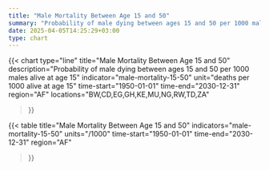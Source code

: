```yaml
---
title: "Male Mortality Between Age 15 and 50"
summary: "Probability of male dying between ages 15 and 50 per 1000 males alive at age 15"
date: 2025-04-05T14:25:29+03:00
type: chart
---
```


{{< chart
    type="line"
    title="Male Mortality Between Age 15 and 50"
    description="Probability of male dying between ages 15 and 50 per 1000 males alive at age 15"
    indicator="male-mortality-15-50"
    unit="deaths per 1000 alive at age 15"
    time-start="1950-01-01"
    time-end="2030-12-31"
    region="AF"
    locations="BW,CD,EG,GH,KE,MU,NG,RW,TD,ZA"
>}}

{{< table
    title="Male Mortality Between Age 15 and 50"
    indicators="male-mortality-15-50"
    units="/1000"
    time-start="1950-01-01"
    time-end="2030-12-31"
    region="AF"
>}}
